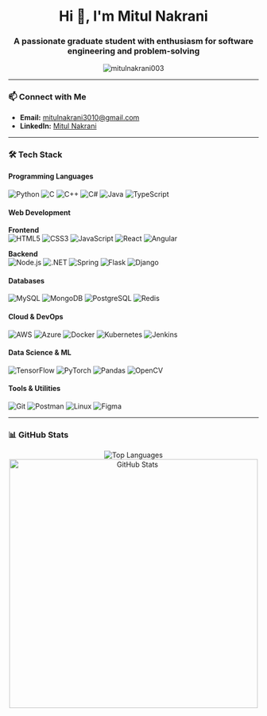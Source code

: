 <h1 align="center">Hi 👋, I'm Mitul Nakrani</h1>
<h3 align="center">A passionate graduate student with enthusiasm for software engineering and problem-solving</h3>

<p align="center"> 
  <img src="https://komarev.com/ghpvc/?username=mitulnakrani003&label=Profile%20views&color=0e75b6&style=flat" alt="mitulnakrani003" /> 
</p>

---

### 📫 Connect with Me
- **Email:** [mitulnakrani3010@gmail.com](mailto:mitulnakrani3010@gmail.com)
- **LinkedIn:** [Mitul Nakrani](https://linkedin.com/in/mitul-nakrani)

---

### 🛠️ Tech Stack

#### **Programming Languages**
![Python](https://img.shields.io/badge/-Python-3776AB?logo=python&logoColor=white)
![C](https://img.shields.io/badge/-C-A8B9CC?logo=c&logoColor=black)
![C++](https://img.shields.io/badge/-C++-00599C?logo=c%2B%2B&logoColor=white)
![C#](https://img.shields.io/badge/-C%23-239120?logo=c-sharp&logoColor=white)
![Java](https://img.shields.io/badge/-Java-007396?logo=java&logoColor=white)
![TypeScript](https://img.shields.io/badge/-TypeScript-3178C6?logo=typescript&logoColor=white)

#### **Web Development**

**Frontend**  
![HTML5](https://img.shields.io/badge/-HTML5-E34F26?logo=html5&logoColor=white)
![CSS3](https://img.shields.io/badge/-CSS3-1572B6?logo=css3&logoColor=white)
![JavaScript](https://img.shields.io/badge/-JavaScript-F7DF1E?logo=javascript&logoColor=black)
![React](https://img.shields.io/badge/-React-61DAFB?logo=react&logoColor=black)
![Angular](https://img.shields.io/badge/-Angular-DD0031?logo=angular&logoColor=white)

**Backend**  
![Node.js](https://img.shields.io/badge/-Node.js-339933?logo=node.js&logoColor=white)
![.NET](https://img.shields.io/badge/-.NET-512BD4?logo=.net&logoColor=white)
![Spring](https://img.shields.io/badge/-Spring-6DB33F?logo=spring&logoColor=white)
![Flask](https://img.shields.io/badge/-Flask-000000?logo=flask&logoColor=white)
![Django](https://img.shields.io/badge/-Django-092E20?logo=django&logoColor=white)

#### **Databases**
![MySQL](https://img.shields.io/badge/-MySQL-4479A1?logo=mysql&logoColor=white)
![MongoDB](https://img.shields.io/badge/-MongoDB-47A248?logo=mongodb&logoColor=white)
![PostgreSQL](https://img.shields.io/badge/-PostgreSQL-336791?logo=postgresql&logoColor=white)
![Redis](https://img.shields.io/badge/-Redis-DC382D?logo=redis&logoColor=white)

#### **Cloud & DevOps**
![AWS](https://img.shields.io/badge/-AWS-232F3E?logo=amazon-aws&logoColor=white)
![Azure](https://img.shields.io/badge/-Azure-0089D6?logo=microsoft-azure&logoColor=white)
![Docker](https://img.shields.io/badge/-Docker-2496ED?logo=docker&logoColor=white)
![Kubernetes](https://img.shields.io/badge/-Kubernetes-326CE5?logo=kubernetes&logoColor=white)
![Jenkins](https://img.shields.io/badge/-Jenkins-D24939?logo=jenkins&logoColor=white)

#### **Data Science & ML**
![TensorFlow](https://img.shields.io/badge/-TensorFlow-FF6F00?logo=tensorflow&logoColor=white)
![PyTorch](https://img.shields.io/badge/-PyTorch-EE4C2C?logo=pytorch&logoColor=white)
![Pandas](https://img.shields.io/badge/-Pandas-150458?logo=pandas&logoColor=white)
![OpenCV](https://img.shields.io/badge/-OpenCV-5C3EE8?logo=opencv&logoColor=white)

#### **Tools & Utilities**
![Git](https://img.shields.io/badge/-Git-F05032?logo=git&logoColor=white)
![Postman](https://img.shields.io/badge/-Postman-FF6C37?logo=postman&logoColor=white)
![Linux](https://img.shields.io/badge/-Linux-FCC624?logo=linux&logoColor=black)
![Figma](https://img.shields.io/badge/-Figma-F24E1E?logo=figma&logoColor=white)

---

### 📊 GitHub Stats

<p align="center">
  <img src="https://github-readme-stats.vercel.app/api/top-langs?username=mitulnakrani003&show_icons=true&locale=en&layout=compact" alt="Top Languages" />
  <br>
  <img src="https://github-readme-stats.vercel.app/api?username=mitulnakrani003&show_icons=true&locale=en" alt="GitHub Stats" width="500"/>
</p>
